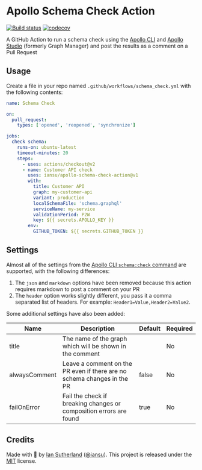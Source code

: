 # Apollo Schema Check Action

[![Build status](https://github.com/iansu/apollo-schema-check-action/workflows/CI/badge.svg)](https://github.com/iansu/apollo-schema-check-action/actions)
[![codecov](https://codecov.io/gh/iansu/apollo-schema-check-action/branch/master/graph/badge.svg)](https://codecov.io/gh/iansu/apollo-schema-check-action)

A GitHub Action to run a schema check using the [Apollo CLI](https://www.apollographql.com/docs/devtools/cli/) and [Apollo Studio](https://www.apollographql.com/docs/studio/) (formerly Graph Manager) and post the results as a comment on a Pull Request

## Usage

Create a file in your repo named `.github/workflows/schema_check.yml` with the following contents:

```yml
name: Schema Check

on:
  pull_request:
    types: ['opened', 'reopened', 'synchronize']

jobs:
  check schema:
    runs-on: ubuntu-latest
    timeout-minutes: 20
    steps:
      - uses: actions/checkout@v2
      - name: Customer API check
        uses: iansu/apollo-schema-check-action@v1
        with:
          title: Customer API
          graph: my-customer-api
          variant: production
          localSchemaFile: 'schema.graphql'
          serviceName: my-service
          validationPeriod: P2W
          key: ${{ secrets.APOLLO_KEY }}
        env:
          GITHUB_TOKEN: ${{ secrets.GITHUB_TOKEN }}
```

## Settings

Almost all of the settings from the [Apollo CLI `schema:check` command](https://github.com/apollographql/apollo-tooling/tree/master/packages/apollo#apollo-servicecheck) are supported, with the following differences:

1. The `json` and `markdown` options have been removed because this action requires markdown to post a comment on your PR
1. The `header` option works slightly different, you pass it a comma separated list of headers. For example: `Header1=Value,Header2=Value2`.

Some additional settings have also been added:

| Name          | Description                                                             | Default | Required |
| ------------- | ----------------------------------------------------------------------- | ------- | -------- |
| title         | The name of the graph which will be shown in the comment                |         | No       |
| alwaysComment | Leave a comment on the PR even if there are no schema changes in the PR | false   | No       |
| failOnError   | Fail the check if breaking changes or composition errors are found      | true    | No       |

## Credits

Made with :tumbler_glass: by [Ian Sutherland](https://iansutherland.ca) ([@iansu](https://twitter.com/iansu)). This project is released under the [MIT](/LICENSE) license.
